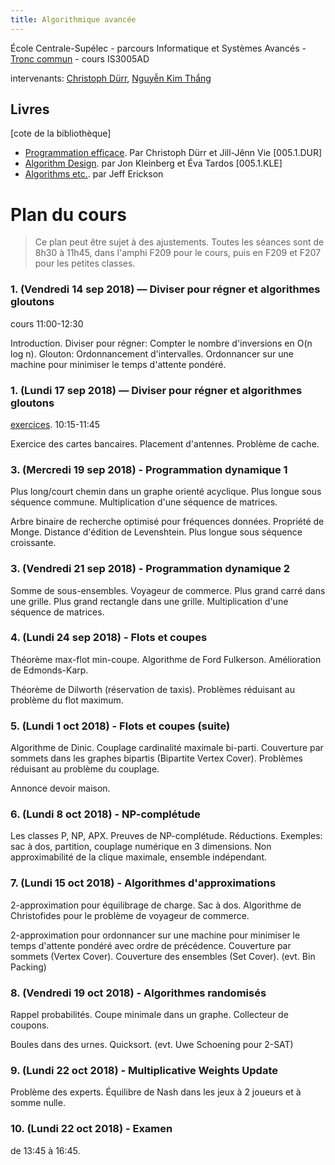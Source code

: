 ```yaml
---
title: Algorithmique avancée
---
```


École Centrale-Supélec - parcours Informatique et Systèmes Avancés - [Tronc commun](http://www.isia.ecp.fr/welcome_to_www_ecp_fr_cms_site_isia/isia___formation/cours_tronc_commun) - cours IS3005AD

intervenants: [Christoph Dürr](http://www-desir.lip6.fr/~durrc/), [Nguyễn Kim Thắng](https://www.ibisc.univ-evry.fr/~thang/)

## Livres

[cote de la bibliothèque]

- [Programmation efficace](http://tryalgo.org/book/). Par Christoph Dürr et Jill-Jênn Vie [005.1.DUR]
- [Algorithm Design](http://www.cs.princeton.edu/~wayne/kleinberg-tardos/). par Jon Kleinberg et Éva Tardos [005.1.KLE]
- [Algorithms etc.](http://jeffe.cs.illinois.edu/teaching/algorithms/). par Jeff Erickson

# Plan du cours

> Ce plan peut être sujet à des ajustements.
> Toutes les séances sont de 8h30 à 11h45, dans l'amphi F209 pour le cours, puis en F209 et F207 pour les petites classes.

### 1. (Vendredi 14 sep 2018) — Diviser pour régner et algorithmes gloutons

cours 11:00-12:30

Introduction.  Diviser pour régner: Compter le nombre d'inversions en O(n log n).
Glouton: Ordonnancement d'intervalles.  Ordonnancer sur une machine pour minimiser le temps d'attente pondéré.

### 1. (Lundi 17 sep 2018) — Diviser pour régner et algorithmes gloutons

[exercices](pc1/pc1.pdf). 10:15-11:45

Exercice des cartes bancaires.
Placement d'antennes.
Problème de cache.

### 3. (Mercredi 19 sep 2018) - Programmation dynamique 1

Plus long/court chemin dans un graphe orienté acyclique.
Plus longue sous séquence commune.
Multiplication d'une séquence de matrices.

Arbre binaire de recherche optimisé pour fréquences données. Propriété de Monge.
Distance d'édition de Levenshtein.
Plus longue sous séquence croissante.

### 3. (Vendredi 21 sep 2018) - Programmation dynamique 2

Somme de sous-ensembles.
Voyageur de commerce.
Plus grand carré dans une grille.
Plus grand rectangle dans une grille.
Multiplication d'une séquence de matrices.

### 4. (Lundi 24 sep 2018) - Flots et coupes

Théorème max-flot min-coupe.
Algorithme de Ford Fulkerson.
Amélioration de Edmonds-Karp.

Théorème de Dilworth (réservation de taxis).
Problèmes réduisant au problème du flot maximum.

### 5. (Lundi 1 oct 2018) - Flots et coupes (suite)

Algorithme de Dinic.
Couplage cardinalité maximale bi-parti.
Couverture par sommets dans les graphes bipartis (Bipartite Vertex Cover).
Problèmes réduisant au problème du couplage.

Annonce devoir maison.

### 6. (Lundi 8 oct 2018) - NP-complétude

Les classes P, NP, APX.  Preuves de NP-complétude.
Réductions.
Exemples: sac à dos, partition, couplage numérique en 3 dimensions.
Non approximabilité de la clique maximale, ensemble indépendant.

### 7. (Lundi 15 oct 2018) - Algorithmes d'approximations

2-approximation pour équilibrage de charge.
Sac à dos.
Algorithme de Christofides pour le problème de voyageur de commerce.

2-approximation pour ordonnancer sur une machine pour minimiser le temps d'attente pondéré avec ordre de précédence.
Couverture par sommets (Vertex Cover).
Couverture des ensembles (Set Cover).
(evt. Bin Packing)

### 8. (Vendredi 19 oct 2018) - Algorithmes randomisés

Rappel probabilités.
Coupe minimale dans un graphe.
Collecteur de coupons.

Boules dans des urnes.
Quicksort. (evt. Uwe Schoening pour 2-SAT)

### 9. (Lundi 22 oct 2018) - Multiplicative Weights Update

Problème des experts.
Équilibre de Nash dans les jeux à 2 joueurs et à somme nulle.

### 10. (Lundi 22 oct 2018) - Examen

de 13:45  à  16:45.
